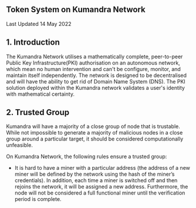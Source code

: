 ## Token System on Kumandra Network  ##

Last Updated 14 May 2022

## 1. Introduction

The Kumandra Network utilises a mathematically complete, peer-to-peer Public Key Infrastructure(PKI) authorisation on an
autonomous network, which mean no human intervention and can't be configure, monitor, and maintain itself independently.
The network is designed to be decentralised and will have the ability to get rid of Domain Name System (DNS). The PKI solution
deployed within the Kumandra network validates a user's identity with mathematical certainty.

## 2. Trusted Group

Kumandra will have a majority of a close group of node that is trustable. While not impossible to generate a majority of malicious
nodes in a close group around a particular target, it should be considered computationally unfeasible.

On Kumandra Network, the following rules ensure a trusted group:

* It is hard to have a miner with a particular address (the address of a new miner will be defined by the network using the hash of the miner’s credentials). In addition, each time a miner is switched off and then rejoins the network, it will be assigned a new address. Furthermore, the node will not be considered a full functional miner until the verification period is complete.